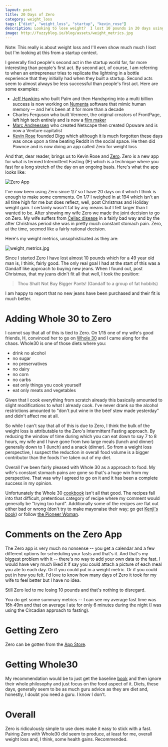 ```yaml
---
layout: post
title: 20 Days of Zero
category: weight_loss
tags: ["diet", "weight_loss", "startup", "kevin_rose"]
description: Looking to lose weight?  I lost 10 pounds in 20 days using Zero and Whole 30
image: http://fuzzyblog.io/blog/assets/weight_metrics.jpg
---
```

Note: This really is about weight loss and I'll even show much much I lost but I'm looking at this from a startup context.

I generally find people's second act in the startup world far, far more interesting than people's first act.  By second act, of course, I am referring to when an entrepreneur tries to replicate the lightning in a bottle experience that they initially had when they built a startup.  Second acts seem to almost always be less successful than people's first act.  Here are some examples:

* [Jeff Hawkins](https://en.wikipedia.org/wiki/Jeff_Hawkins) who built Palm and then Handspring into a multi billion success is now working on [Numenta](https://en.wikipedia.org/wiki/Numenta) software that mimic human memory -- and he's been at it for more than a decade
* Charles Ferguson who built Vermeer, the original creators of FrontPage, left high tech entirely and is now a [film maker](https://en.wikipedia.org/wiki/Charles_Ferguson_(filmmaker))
* [Marc Andreessen](https://en.wikipedia.org/wiki/Marc_Andreessen) who created Netscape then created Opsware and is now a Venture capitalist
* [Kevin Rose](https://en.wikipedia.org/wiki/Kevin_Rose) founded Digg which although it is much forgotten these days was once upon a time beating Reddit in the social space.  He then did Pownce and is now doing an app called Zero for weight loss

And that, dear reader, brings us to Kevin Rose and [Zero](https://medium.com/@kevinrose/introducing-zero-a-new-app-to-help-you-fast-209935e8245d).  Zero is a new app for what is termed Intermittent Fasting (IF) which is a technique where you fast for a long stretch of the day on an ongoing basis.  Here's what the app looks like:

![Zero App](https://cdn-images-1.medium.com/max/873/1*C9hnNf_51CYUoTl_MFBeYA.png)

I've now been using Zero since 1/7 so I have 20 days on it which I think is enough to make some comments.  On 1/7 I weighed in at 194 which isn't an all time high for me but does reflect, well, post Christmas and Holiday weight gain.  I certainly wasn't fat by any means but I felt larger than I wanted to be.  After showing my wife Zero we made the joint decision to go on Zero.  My wife suffers from [Celiac disease](https://en.wikipedia.org/wiki/Coeliac_disease) in a fairly bad way and by the after Christmas period she was in pretty much constant stomach pain.  Zero, at the time, seemed like a fairly rational decision.

Here's my weight metrics, unsophisticated as they are:

![weight_metrics.jpg](/blog/assets/weight_metrics.jpg)

Since I started Zero I have lost almost 10 pounds which for a 49 year old man is, I think, fairly good.  The only real goal I had at the start of this was a Gandalf like approach to buying new jeans.  When I found out, post Christmas, that my jeans didn't fit all that well, I took the position:

> Thou Shalt Not Buy Bigger Pants! (Gandalf to a group of fat hobbits)

I am happy to report that no new jeans have been purchased and their fit is much better.

# Adding Whole 30 to Zero

I cannot say that all of this is tied to Zero.  On 1/15 one of my wife's good friends, H, convinced her to go on [Whole 30](http://whole30.com/) and I came along for the chaos.  Whole30 is one of those diets where you: 

* drink no alcohol
* no sugar
* no preservatives
* no dairy
* no corn
* no carbs
* eat only things you cook yourself
* eat only meats and vegetables

Given that I cook everything from scratch already this basically amounted to slight modifications to what I already cook.  I've never drank so the alcohol restrictions amounted to "don't put wine in the beef stew made yesterday" and didn't affect me at all. 

So while I can't say that all of this is due to Zero, I think the bulk of the weight loss is attributable to the Zero's Intermittent Fasting approach.  By reducing the window of time during which you can eat down to say 7 to 8 hours, my wife and I have gone from two large meals (lunch and dinner) generally down to 1 (lunch) and a snack (dinner).  So from a weight loss perspective, I suspect the reduction in overall food volume is a bigger contributor than the foods I've taken out of my diet.

Overall I've been fairly pleased with Whole 30 as a approach to food.  My wife's constant stomach pains are gone so that's a huge win from my perspective.  That was why I agreed to go on it and it has been a complete success in my opinion.

Unfortunately the Whole 30  [cookbook](https://www.amazon.com/gp/product/0544854411?ie=UTF8&tag=whole3009c-20&camp=1789&linkCode=xm2&creativeASIN=0544854411) isn't all that good.  The recipes fall into that difficult, pretentious category of recipe where my comment would generally be "trying too hard".  Additionally some of the recipes are flat out either bad or wrong (don't try to make mayonaise their way; go get [Kenji's book](https://www.amazon.com/Food-Lab-Cooking-Through-Science/dp/0393081087/ref=sr_1_1?s=books&ie=UTF8&qid=1485516745&sr=1-1&keywords=kenji+lopez+alt)) or follow [the Pioneer Woman](http://thepioneerwoman.com/food-and-friends/how-to-make-mayonnaise/).

# Comments on the Zero App

The Zero app is very much no nonsense -- you get a calendar and a few different options for scheduling your fasts and that's it.  And that's my biggest problem with it -- there's no way to add your own data to the fast.  I would have very much liked it if say you could attach a picture of each meal you ate to each day.  Or if you could put in a weight metric.  Or if you could put in how you felt.  I'd love to know how many days of Zero it took for my wife to feel better but I have no idea.

Still Zero led to me losing 10 pounds and that's nothing to disregard.

You do get some summary metrics -- I can see my average fast time was 16h 49m and that on average I ate for only 6 minutes during the night (I was using the Circadian approach to fasting).

# Getting Zero

Zero can be gotten from the [App Store](https://itunes.apple.com/us/app/zero-fasting-tracker/id1168348542?mt=8).

# Getting Whole30

My recommendation would be to just get the baseline [book](https://www.amazon.com/Whole30-30-Day-Guide-Health-Freedom/dp/0544609719) and then ignore their whole philosophy and just focus on the food aspect of it.  Diets, these days, generally seem to be as much guru advice as they are diet and, honestly, I doubt you need a guru.  I know I don't.

# Overall

Zero is ridiculously simple to use does make it easy to stick with a fast.  Pairing Zero with Whole30 did seem to produce, at least for me, overall weight loss and, I think, some health gains.  Recommended.